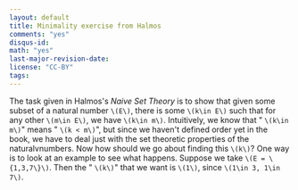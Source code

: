 ```yaml
---
layout: default
title: Minimality exercise from Halmos
comments: "yes"
disqus-id:
math: "yes"
last-major-revision-date:
license: "CC-BY"
tags:
---
```


The task given in Halmos's *Naive Set Theory* is to show that given some
subset of a natural number `\(E\)`, there is some `\(k\in E\)` such that
for any other `\(m\in E\)`, we have `\(k\in m\)`.  Intuitively, we know
that " `\(k\in m\)`" means " `\(k < m\)`", but since we haven't defined
order yet in the book, we have to deal just with the set theoretic
properties of the naturalvnumbers.  Now how should we go about finding
this `\(k\)`?  One way is to look at an example to see what happens.
Suppose we take `\(E = \{1,3,7\}\)`.  Then the " `\(k\)`" that we want
is `\(1\)`, since `\(1\in 3, 1\in 7\)`. 
